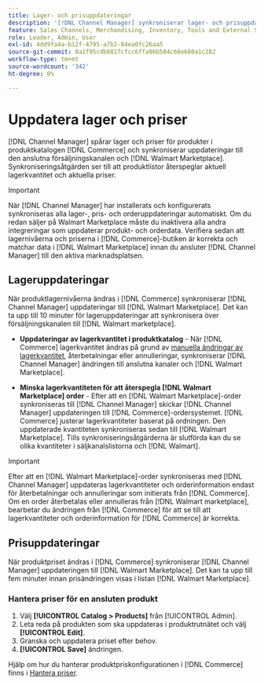 ```yaml
---
title: Lager- och prisuppdateringar
description: '[!DNL Channel Manager] synkroniserar lager- och prisuppdateringar mellan  [!DNL Commerce] butiken och [!DNL Walmart Marketplace] så att du kan hantera dina säljkanalsåtgärder från  [!DNL Commerce] administratören'
feature: Sales Channels, Merchandising, Inventory, Tools and External Services
role: Leader, Admin, User
exl-id: 4dd9fa4a-b12f-4795-a7b2-84ea0fc26aa5
source-git-commit: 8a1f95cdb8817cfcc6ffa96b584c66e680a1c282
workflow-type: tm+mt
source-wordcount: '342'
ht-degree: 0%

---
```


# Uppdatera lager och priser

[!DNL Channel Manager] spårar lager och priser för produkter i produktkatalogen [!DNL Commerce] och synkroniserar uppdateringar till den anslutna försäljningskanalen och [!DNL Walmart Marketplace]. Synkroniseringsåtgärden ser till att produktlistor återspeglar aktuell lagerkvantitet och aktuella priser.


>[!IMPORTANT]
>
>När [!DNL Channel Manager] har installerats och konfigurerats synkroniseras alla lager-, pris- och orderuppdateringar automatiskt. Om du redan säljer på Walmart Marketplace måste du inaktivera alla andra integreringar som uppdaterar produkt- och orderdata. Verifiera sedan att lagernivåerna och priserna i [!DNL Commerce]-butiken är korrekta och matchar data i [!DNL Walmart Marketplace] innan du ansluter [!DNL Channel Manager] till den aktiva marknadsplatsen.


## Lageruppdateringar

När produktlagernivåerna ändras i [!DNL Commerce] synkroniserar [!DNL Channel Manager] uppdateringar till [!DNL Walmart Marketplace]. Det kan ta upp till 10 minuter för lageruppdateringar att synkronisera över försäljningskanalen till [!DNL Walmart marketplace].

* **Uppdateringar av lagerkvantitet i produktkatalog** - När [!DNL Commerce] lagerkvantitet ändras på grund av [manuella ändringar av lagerkvantitet](https://experienceleague.adobe.com/docs/commerce-admin/inventory/quantities/quantities-assign-per-product.html), återbetalningar eller annulleringar, synkroniserar [!DNL Channel Manager] ändringen till anslutna kanaler och [!DNL Walmart Marketplace].

* **Minska lagerkvantiteten för att återspegla [!DNL Walmart Marketplace] order** - Efter att en [!DNL Walmart Marketplace]-order synkroniseras till [!DNL Channel Manager] skickar [!DNL Channel Manager] uppdateringen till [!DNL Commerce]-ordersystemet. [!DNL Commerce] justerar lagerkvantiteter baserat på ordningen. Den uppdaterade kvantiteten synkroniseras sedan till [!DNL Walmart Marketplace]. Tills synkroniseringsåtgärderna är slutförda kan du se olika kvantiteter i säljkanalslistorna och [!DNL Walmart].

>[!IMPORTANT]
>
>Efter att en [!DNL Walmart Marketplace]-order synkroniseras med [!DNL Channel Manager] uppdateras lagerkvantiteter och orderinformation endast för återbetalningar och annulleringar som initierats från [!DNL Commerce]. Om en order återbetalas eller annulleras från [!DNL Walmart marketplace], bearbetar du ändringen från [!DNL Commerce] för att se till att lagerkvantiteter och orderinformation för [!DNL Commerce] är korrekta.

## Prisuppdateringar

När produktpriset ändras i [!DNL Commerce] synkroniserar [!DNL Channel Manager] uppdateringen till [!DNL Walmart Marketplace]. Det kan ta upp till fem minuter innan prisändringen visas i listan [!DNL Walmart Marketplace].

### Hantera priser för en ansluten produkt

1. Välj **[!UICONTROL Catalog > Products]** från [!UICONTROL Admin].
1. Leta reda på produkten som ska uppdateras i produktrutnätet och välj **[!UICONTROL Edit]**.
1. Granska och uppdatera priset efter behov.
1. **[!UICONTROL Save]** ändringen.

Hjälp om hur du hanterar produktpriskonfigurationen i [!DNL Commerce] finns i [Hantera priser](https://experienceleague.adobe.com/docs/commerce-admin/catalog/products/pricing/pricing-advanced.html).
